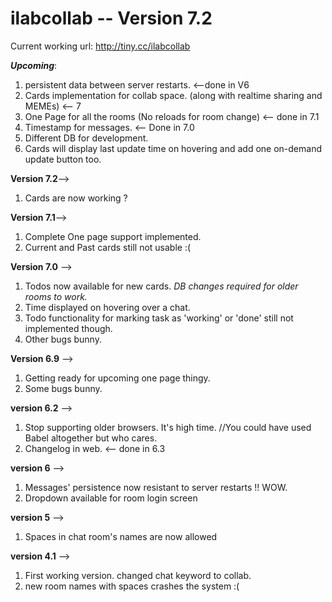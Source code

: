 # ilabcollab -- Version 7.2
Current working url: http://tiny.cc/ilabcollab


***Upcoming***:
1. persistent data between server restarts. <--done in V6
2. Cards implementation for collab space. (along with realtime sharing and MEMEs) <-- 7
3. One Page for all the rooms (No reloads for room change) <-- done in 7.1
4. Timestamp for messages. <-- Done in 7.0
5. Different DB for development.
6. Cards will display last update time on hovering and add one on-demand update button too.

**Version 7.2**-->
1. Cards are now working ?

**Version 7.1**-->
1. Complete One page support implemented.
2. Current and Past cards still not usable :(

**Version 7.0** -->
1. Todos now available for new cards. *DB changes required for older rooms to work.*
2. Time displayed on hovering over a chat.
3. Todo functionality for marking task as 'working' or 'done' still not implemented though.
4. Other bugs bunny.

**Version 6.9** -->
1. Getting ready for upcoming one page thingy.
2. Some bugs bunny.

**version 6.2** -->
1. Stop supporting older browsers. It's high time. //You could have used Babel altogether but who cares.
2. Changelog in web. <-- done in 6.3

**version 6** -->
1. Messages' persistence now resistant to server restarts !! WOW.
2. Dropdown available for room login screen

**version 5** -->
1. Spaces in chat room's names are now allowed

**version 4.1** -->
1. First working version. changed chat keyword to collab.
2. new room names with spaces crashes the system :(
